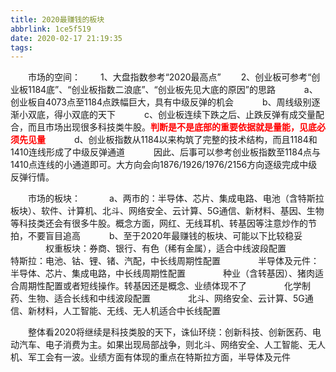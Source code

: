 ```yaml
---
title: 2020最赚钱的板块
abbrlink: 1ce5f519
date: 2020-02-17 21:19:35
tags:
---
```

&emsp;&emsp;市场的空间：
&emsp;&emsp;1、大盘指数参考“2020最高点”
&emsp;&emsp;2、创业板可参考“创业板1184底”、“创业板指数二浪底”、“创业板先见大底的原因”的思路
&emsp;&emsp;&emsp;a、创业板自4073点至1184点跌幅巨大，具有中级反弹的机会
&emsp;&emsp;&emsp;b、周线级别逐渐小双底，得小双底的天下
&emsp;&emsp;&emsp;c、创业板连续下跌之后、止跌反弹有成交量配合，而且市场出现很多科技类牛股。<font color=red>**判断是不是底部的重要依据就是量能，见底必须先见量**</font>
&emsp;&emsp;&emsp;d、创业板指数从1184以来构筑了完整的技术结构，而且1184和1410连线形成了中级反弹通道
&emsp;&emsp;&emsp;因此、后事可以参考创业板指数至1184点与1410点连线的小通道即可。大方向会向1876/1926/1976/2156方向逐级完成中级反弹行情。

&emsp;&emsp;市场的板块：
&emsp;&emsp;&emsp;a、两市的：半导体、芯片、集成电路、电池（含特斯拉板块）、软件、计算机、北斗、网络安全、云计算、5G通信、新材料、基因、生物等科技类还会有很多牛股。概念方面，网红、无线耳机、转基因等注意炒作的节拍，不要盲目追高
&emsp;&emsp;&emsp;b、至于2020年最赚钱的板块、可能以下比较稳妥
&emsp;&emsp;&emsp;&emsp;权重板块：券商、银行、有色（稀有金属），适合中线波段配置
&emsp;&emsp;&emsp;&emsp;特斯拉：电池、钴、锂、锗、汽配，中长线周期性配置
&emsp;&emsp;&emsp;&emsp;半导体及元件：半导体、芯片、集成电路，中长线周期性配置
&emsp;&emsp;&emsp;&emsp;种业（含转基因）、猪肉适合周期性配置或者短线操作。转基因还是概念、业绩体现不了
&emsp;&emsp;&emsp;&emsp;化学制药、生物、适合长线和中线波段配置
&emsp;&emsp;&emsp;&emsp;北斗、网络安全、云计算、5G通信、新材料，人工智能、无线、无人机适合中长线配置

&emsp;&emsp;整体看2020将继续是科技类股的天下，诛仙环绕：创新科技、创新医药、电动汽车、电子消费为主。如果出现局部战争，则北斗、网络安全、人工智能、无人机、军工会有一波。业绩方面有体现的重点在特斯拉方面，半导体及元件